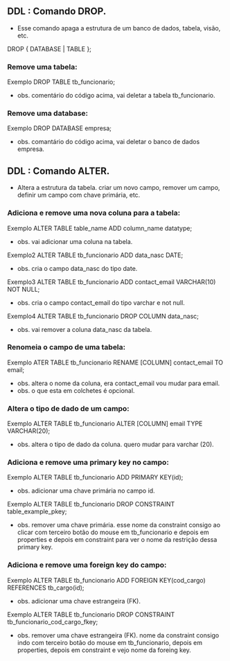 ## DDL : Comando DROP.

- Esse comando apaga a estrutura de um banco de dados, tabela, visão, etc.

DROP { DATABASE | TABLE };

### Remove uma tabela:
Exemplo
DROP TABLE tb_funcionario;
- obs. comentário do código acima, vai deletar a tabela tb_funcionario.


### Remove uma database:
Exemplo
DROP DATABASE empresa;
- obs. comantário do código acima, vai deletar o banco de dados empresa.



## DDL : Comando ALTER.

- Altera a estrutura da tabela. criar um novo campo, remover um campo, definir um campo com chave primária, etc.


### Adiciona e remove uma nova coluna para a tabela:
Exemplo
ALTER TABLE table_name ADD column_name datatype;
- obs. vai adicionar uma coluna na tabela.

Exemplo2
ALTER TABLE tb_funcionario ADD data_nasc DATE;
- obs. cria o campo data_nasc do tipo date.

Exemplo3
ALTER TABLE tb_funcionario ADD contact_email VARCHAR(10) NOT NULL;
- obs. cria o campo contact_email do tipo varchar e not null.

Exemplo4
ALTER TABLE tb_funcionario DROP COLUMN data_nasc;
- obs. vai remover a coluna data_nasc da tabela.


### Renomeia o campo de uma tabela:
Exemplo
ATER TABLE tb_funcionario RENAME [COLUMN] contact_email TO email;
- obs. altera o nome da coluna, era contact_email vou mudar para email.
- obs. o que esta em colchetes é opcional.

### Altera o tipo de dado de um campo:
Exemplo
ALTER TABLE tb_funcionario ALTER [COLUMN] email TYPE VARCHAR(20);
- obs. altera o tipo de dado da coluna. quero mudar para varchar (20).


### Adiciona e remove uma primary key no campo:
Exemplo
ALTER TABLE tb_funcionario ADD PRIMARY KEY(id);
- obs. adicionar uma chave primária no campo id. 

Exemplo
ALTER TABLE tb_funcionario DROP CONSTRAINT table_example_pkey;
- obs. remover uma chave primária. esse nome da constraint consigo ao clicar com terceiro botão do mouse em tb_funcionario e depois em properties e depois em constraint para ver o nome da restrição dessa primary key.


### Adiciona e remove uma foreign key do campo:
Exemplo
ALTER TABLE tb_funcionario ADD FOREIGN KEY(cod_cargo) REFERENCES tb_cargo(id);
- obs. adicionar uma chave estrangeira (FK).

Exemplo
ALTER TABLE tb_funcionario DROP CONSTRAINT tb_funcionario_cod_cargo_fkey;
- obs. remover uma chave estrangeira (FK). nome da constraint consigo indo com terceiro botão do mouse em tb_funcionario, depois em properties, depois em constraint e vejo nome da foreing key. 

